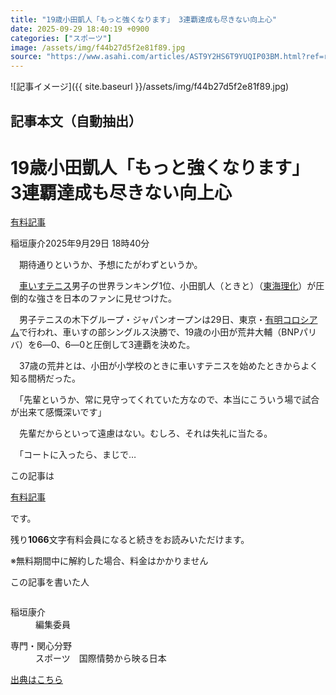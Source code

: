 ```yaml
---
title: "19歳小田凱人「もっと強くなります」 3連覇達成も尽きない向上心"
date: 2025-09-29 18:40:19 +0900
categories: ["スポーツ"]
image: /assets/img/f44b27d5f2e81f89.jpg
source: "https://www.asahi.com/articles/AST9Y2HS6T9YUQIP03BM.html?ref=rss"
---
```


![記事イメージ]({{ site.baseurl }}/assets/img/f44b27d5f2e81f89.jpg)

## 記事本文（自動抽出）
<div><main role="main" id="main"><p></p><div class="y_Qv3"><h1>19歳小田凱人「もっと強くなります」　3連覇達成も尽きない向上心</h1><div class="mhPng"><p><span class="fNPYU Q_Shz"><a href="//www.asahi.com/news/gold.html?iref=com_gold">有料記事</a></span></p><span class="H8KYB">稲垣康介</span><span class="UDj4P"><time datetime="2025-09-29T09:40:19.000Z">2025年9月29日 18時40分</time></span></div></div><p id="gsm_above_SnsUtilityArea"></p><p x-component-name="CommentHeadline" x-component-data='{"commentCount":0,"commentators":[],"mode":"pc"}'></p><div class="nfyQp"><p>　期待通りというか、予想にたがわずというか。</p><p>　<a href="//www.asahi.com/topics/word/%E8%BB%8A%E3%81%84%E3%81%99%E3%83%86%E3%83%8B%E3%82%B9.html" title="車いすテニス のトピックスを開く" class="eWgMZ">車いすテニス</a>男子の世界ランキング1位、小田凱人（ときと）（<a href="//www.asahi.com/topics/word/%E6%9D%B1%E6%B5%B7%E7%90%86%E5%8C%96.html" title="東海理化 のトピックスを開く" class="eWgMZ">東海理化</a>）が圧倒的な強さを日本のファンに見せつけた。</p><p>　男子テニスの木下グループ・ジャパンオープンは29日、東京・<a href="//www.asahi.com/topics/word/%E6%9C%89%E6%98%8E%E3%82%B3%E3%83%AD%E3%82%B7%E3%82%A2%E3%83%A0.html" title="有明コロシアム のトピックスを開く" class="eWgMZ">有明コロシアム</a>で行われ、車いすの部シングルス決勝で、19歳の小田が荒井大輔（BNPパリバ）を6―0、6―0と圧倒して3連覇を決めた。</p><p>　37歳の荒井とは、小田が小学校のときに車いすテニスを始めたときからよく知る間柄だった。</p><p>　「先輩というか、常に見守ってくれていた方なので、本当にこういう場で試合が出来て感慨深いです」</p><p>　先輩だからといって遠慮はない。むしろ、それは失礼に当たる。</p><p class="Lujdo">　「コートに入ったら、まじで…</p></div><p></p><div class="NbZMW"><div class="PxAm1"><p>この記事は</p><img src="//www.asahicom.jp/images/icon_key_gold.png" alt><a href="//www.asahi.com/news/gold.html?iref=com_1kiji_g_0">有料記事</a><p>です。</p><span class="Zgt88">残り<b>1066</b>文字</span><span class="hideFromApp">有料会員になると続きをお読みいただけます。</span></div><p class="eQShK">※無料期間中に解約した場合、料金はかかりません</p></div><div x-component-name="WriterProfile" x-component-data='{"writerProfile":{"writerProfileList":[{"name":"稲垣康介","code":"d1748d84b6087ef62cab86a1b99cebdd03fabba0d1d376725144cf63828366d3","department":"編集委員","role":"","specialtyAndInterest":"スポーツ　国際情勢から映る日本","isFollowed":false,"introduction":"五輪やテニス、サッカーの取材経験が長いです。五輪は1998年長野冬季大会から2024年パリ大会まで11大会を現地でカバー。2025年シーズンの活躍が期待されるテニスの錦織圭選手も長く取材しています。","iconImageUrl":"https://profile-image.kraken.asahi.com/d1748d84b6087ef62cab86a1b99cebdd03fabba0d1d376725144cf63828366d3","canSendFanLetter":true}],"isWriterFollowAvailableMember":false},"isFreeArea":true}'><div id="writerProfile" class="yT62y"><p class="FPrYd">この記事を書いた人</p><div class="jdPPS"><div class="zRkIz"><a href="/reporter-bio/d1748d84b6087ef62cab86a1b99cebdd03fabba0d1d376725144cf63828366d3?iref=article_reporter_profile" class="CES5K"></a><div class="iKuvI"><figure class="BKNFc"><img src="https://profile-image.kraken.asahi.com/d1748d84b6087ef62cab86a1b99cebdd03fabba0d1d376725144cf63828366d3" alt></figure><dl class="WptL0"><dt>稲垣康介</dt><dd>編集委員</dd></dl></div><dl class="PXedm"><dt>専門・関心分野</dt><dd>スポーツ　国際情勢から映る日本</dd></dl></div></div></div></div><p x-component-name="ArticleCommentList" x-component-data='{"commentCount":0,"commentList":[],"shareUrlBase":"https://www.asahi.com/articles/AST9Y2HS6T9YUQIP03BM.html","articleId":"AST9Y2HS6T9YUQIP03BM","commentIdParam":"","equalCommentIdIndex":-1,"isAuthorized":false,"isFreePlan":false,"isPaidMember":false,"isPresent":false,"isHazard":false,"freeUrlBase":"//www.asahi.com","digitalUrlBase":"//digital.asahi.com"}'></p></main></div>

[出典はこちら](https://www.asahi.com/articles/AST9Y2HS6T9YUQIP03BM.html?ref=rss)
